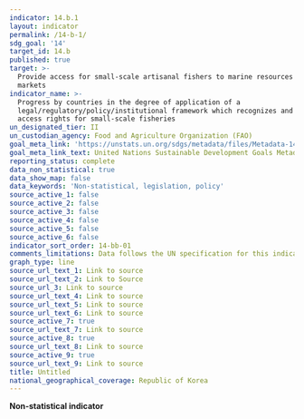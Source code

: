 ```yaml
---
indicator: 14.b.1
layout: indicator
permalink: /14-b-1/
sdg_goal: '14'
target_id: 14.b
published: true
target: >-
  Provide access for small-scale artisanal fishers to marine resources and
  markets
indicator_name: >-
  Progress by countries in the degree of application of a
  legal/regulatory/policy/institutional framework which recognizes and protects
  access rights for small-scale fisheries
un_designated_tier: II
un_custodian_agency: Food and Agriculture Organization (FAO)
goal_meta_link: 'https://unstats.un.org/sdgs/metadata/files/Metadata-14-0b-01.pdf'
goal_meta_link_text: United Nations Sustainable Development Goals Metadata (PDF 4.0 MB)
reporting_status: complete
data_non_statistical: true
data_show_map: false
data_keywords: 'Non-statistical, legislation, policy'
source_active_1: false
source_active_2: false
source_active_3: false
source_active_4: false
source_active_5: false
source_active_6: false
indicator_sort_order: 14-bb-01
comments_limitations: Data follows the UN specification for this indicator.
graph_type: line
source_url_text_1: Link to source
source_url_text_2: Link to Source
source_url_3: Link to source
source_url_text_4: Link to source
source_url_text_5: Link to source
source_url_text_6: Link to source
source_active_7: true
source_url_text_7: Link to source
source_active_8: true
source_url_text_8: Link to source
source_active_9: true
source_url_text_9: Link to source
title: Untitled
national_geographical_coverage: Republic of Korea
---
```

**Non-statistical indicator**